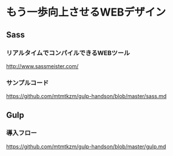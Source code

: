 # もう一歩向上させるWEBデザイン

## Sass
### リアルタイムでコンパイルできるWEBツール
http://www.sassmeister.com/

### サンプルコード
https://github.com/mtmtkzm/gulp-handson/blob/master/sass.md

## Gulp
### 導入フロー
https://github.com/mtmtkzm/gulp-handson/blob/master/gulp.md
